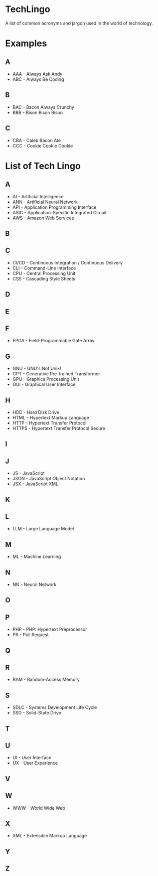 # TechLingo

A list of common acronyms and jargon used in the world of technology.

# Examples

## A
* AAA - Always Ask Andy
* ABC - Always Be Coding

## B
* BAC - Bacon Always Crunchy
* BBB - Bison Bison Bison 

## C
* CBA - Caleb Bacon Ate
* CCC - Cookie Cookie Cookie

# List of Tech Lingo

## A
* AI - Artificial Intelligence
* ANN - Artificial Neural Network
* API - Application Programming Interface
* ASIC - Application-Specific Integrated Circuit
* AWS - Amazon Web Services

## B

## C
* CI/CD - Continuous Integration / Continuous Delivery
* CLI - Command-Line Interface
* CPU - Central Processing Unit
* CSS - Cascading Style Sheets

## D

## E

## F
* FPGA - Field-Programmable Gate Array

## G
* GNU - GNU's Not Unix! 
* GPT - Generative Pre-trained Transformer
* GPU - Graphics Processing Unit
* GUI - Graphical User Interface

## H
* HDD - Hard Disk Drive
* HTML - Hypertext Markup Language
* HTTP - Hypertext Transfer Protocol
* HTTPS - Hypertext Transfer Protocol Secure

## I

## J
* JS - JavaScript
* JSON - JavaScript Object Notation
* JSX - JavaScript XML

## K

## L
* LLM - Large Language Model

## M
* ML - Machine Learning

## N
* NN - Neural Network

## O

## P
* PHP - PHP: Hypertext Preprocessor
* PR - Pull Request

## Q

## R
* RAM - Random-Access Memory

## S
* SDLC - Systems Development Life Cycle
* SSD - Solid-State Drive

## T

## U
* UI - User Interface
* UX - User Experience

## V

## W
* WWW - World Wide Web

## X
* XML - Extensible Markup Language 

## Y

## Z

